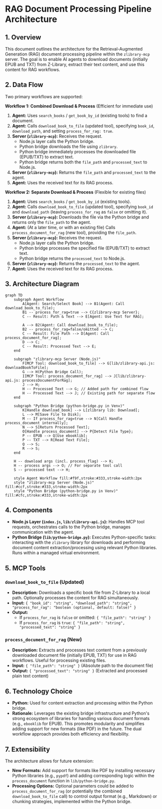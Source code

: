 # RAG Document Processing Pipeline Architecture

## 1. Overview

This document outlines the architecture for the Retrieval-Augmented Generation (RAG) document processing pipeline within the `zlibrary-mcp` server. The goal is to enable AI agents to download documents (initially EPUB and TXT) from Z-Library, extract their text content, and use this content for RAG workflows.

## 2. Data Flow

Two primary workflows are supported:

**Workflow 1: Combined Download & Process** (Efficient for immediate use)

1.  **Agent:** Uses `search_books` / `get_book_by_id` (existing tools) to find a document.
2.  **Agent:** Calls `download_book_to_file` (updated tool), specifying `book_id`, `download_path`, and setting `process_for_rag: true`.
3.  **Server (`zlibrary-mcp`):** Receives the request.
    *   Node.js layer calls the Python bridge.
    *   Python bridge downloads the file using `zlibrary`.
    *   Python bridge immediately processes the downloaded file (EPUB/TXT) to extract text.
    *   Python bridge returns both the `file_path` and `processed_text` to Node.js.
4.  **Server (`zlibrary-mcp`):** Returns the `file_path` and `processed_text` to the agent.
5.  **Agent:** Uses the received text for its RAG process.

**Workflow 2: Separate Download & Process** (Flexible for existing files)

1.  **Agent:** Uses `search_books` / `get_book_by_id` (existing tools).
2.  **Agent:** Calls `download_book_to_file` (updated tool), specifying `book_id` and `download_path` (leaving `process_for_rag` as `false` or omitting it).
3.  **Server (`zlibrary-mcp`):** Downloads the file via the Python bridge and returns only the `file_path` to the agent.
4.  **Agent:** (At a later time, or with an existing file) Calls `process_document_for_rag` (new tool), providing the `file_path`.
5.  **Server (`zlibrary-mcp`):** Receives the request.
    *   Node.js layer calls the Python bridge.
    *   Python bridge processes the specified file (EPUB/TXT) to extract text.
    *   Python bridge returns the `processed_text` to Node.js.
6.  **Server (`zlibrary-mcp`):** Returns the `processed_text` to the agent.
7.  **Agent:** Uses the received text for its RAG process.

## 3. Architecture Diagram

```mermaid
graph TD
    subgraph Agent Workflow
        A[Agent: Search/Select Book] --> B1(Agent: Call download_book_to_file);
        B1 -- process_for_rag=true --> C{zlibrary-mcp Server};
        C -- Result: Path & Text --> E[Agent: Use Text for RAG];

        A --> B2(Agent: Call download_book_to_file);
        B2 -- process_for_rag=false/omitted --> C;
        C -- Result: File Path --> D[Agent: Call process_document_for_rag];
        D --> C;
        C -- Result: Processed Text --> E;
    end

    subgraph "zlibrary-mcp Server (Node.js)"
        F[MCP Tool: download_book_to_file] --> G[lib/zlibrary-api.js: downloadBookToFile];
        G --> H(Python Bridge Call);
        I[MCP Tool: process_document_for_rag] --> J[lib/zlibrary-api.js: processDocumentForRag];
        J --> H;
        H -- Processed Text --> G; // Added path for combined flow
        H -- Processed Text --> J; // Existing path for separate flow
    end

    subgraph "Python Bridge (python-bridge.py in Venv)"
        K[Handle download_book] --> L[zlibrary lib: Download];
        L --> M[Save File to Disk];
        M -- If process_for_rag=true --> N[Call Handle process_document internally];
        N --> S[Return Processed Text];
        O[Handle process_document] --> P{Detect File Type};
        P -- EPUB --> Q[Use ebooklib];
        P -- TXT --> R[Read Text File];
        Q --> S;
        R --> S;
    end

    H -- download args (incl. process_flag) --> K;
    H -- process args --> O; // For separate tool call
    S -- processed text --> H;

    style Agent Workflow fill:#f9f,stroke:#333,stroke-width:2px
    style "zlibrary-mcp Server (Node.js)" fill:#ccf,stroke:#333,stroke-width:2px
    style "Python Bridge (python-bridge.py in Venv)" fill:#cfc,stroke:#333,stroke-width:2px
```

## 4. Components

*   **Node.js Layer (`index.js`, `lib/zlibrary-api.js`):** Handles MCP tool requests, orchestrates calls to the Python bridge, manages communication with the agent.
*   **Python Bridge (`lib/python-bridge.py`):** Executes Python-specific tasks: interacting with the `zlibrary` library for downloads and performing document content extraction/processing using relevant Python libraries. Runs within a managed virtual environment.

## 5. MCP Tools

### `download_book_to_file` (Updated)

*   **Description:** Downloads a specific book file from Z-Library to a local path. Optionally processes the content for RAG simultaneously.
*   **Input:** `{ "book_id": "string", "download_path": "string", "process_for_rag": "boolean (optional, default: false)" }`
*   **Output:**
    *   If `process_for_rag` is `false` or omitted: `{ "file_path": "string" }`
    *   If `process_for_rag` is `true`: `{ "file_path": "string", "processed_text": "string" }`

### `process_document_for_rag` (New)

*   **Description:** Extracts and processes text content from a previously downloaded document file (initially EPUB, TXT) for use in RAG workflows. Useful for processing existing files.
*   **Input:** `{ "file_path": "string" }` (Absolute path to the document file)
*   **Output:** `{ "processed_text": "string" }` (Extracted and processed plain text content)

## 6. Technology Choice

*   **Python:** Used for content extraction and processing within the Python bridge.
*   **Rationale:** Leverages the existing bridge infrastructure and Python's strong ecosystem of libraries for handling various document formats (e.g., `ebooklib` for EPUB). This promotes modularity and simplifies adding support for new formats (like PDF) in the future. The dual workflow approach provides both efficiency and flexibility.

## 7. Extensibility

The architecture allows for future extension:
*   **New Formats:** Add support for formats like PDF by installing necessary Python libraries (e.g., `pypdf`) and adding corresponding logic within the `process_document` function in `lib/python-bridge.py`.
*   **Processing Options:** Optional parameters could be added to `process_document_for_rag` (or potentially the combined `download_book_to_file` call) to control output format (e.g., Markdown) or chunking strategies, implemented within the Python bridge.
